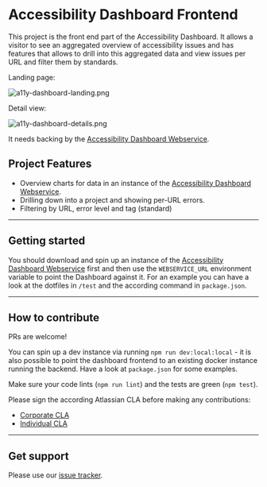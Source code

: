# Accessibility Dashboard Frontend

This project is the front end part of the Accessibility Dashboard. It allows a visitor to see an aggregated overview of accessibility issues and has features that allows to drill into this aggregated data and view issues per URL and filter them by standards.

Landing page:

![a11y-dashboard-landing.png](https://bitbucket.org/repo/74nR9n/images/274504664-a11y-dashboard-landing.png)

Detail view:

![a11y-dashboard-details.png](https://bitbucket.org/repo/74nR9n/images/654127562-a11y-dashboard-details.png)

It needs backing by the [Accessibility Dashboard Webservice](https://bitbucket.org/atlassian/a11y-dashboard-webservice/).

## Project Features
* Overview charts for data in an instance of the [Accessibility Dashboard Webservice](https://bitbucket.org/atlassian/a11y-dashboard-webservice/).
* Drilling down into a project and showing per-URL errors.
* Filtering by URL, error level and tag (standard)


***
## Getting started

You should download and spin up an instance of the [Accessibility Dashboard Webservice](https://bitbucket.org/atlassian/a11y-dashboard-webservice/) first and then use the `WEBSERVICE_URL` environment variable to point the Dashboard against it. For an example you can have a look at the dotfiles in `/test` and the according command in `package.json`.

***
## How to contribute
PRs are welcome!

You can spin up a dev instance via running `npm run dev:local:local` - it is also possible to point the dashboard frontend to an existing docker instance running the backend. Have a look at `package.json` for some examples.

Make sure your code lints (`npm run lint`) and the tests are green (`npm test`).

Please sign the according Atlassian CLA before making any contributions:

* [Corporate CLA](https://na2.docusign.net/Member/PowerFormSigning.aspx?PowerFormId=e1c17c66-ca4d-4aab-a953-2c231af4a20b)
* [Individual CLA](https://na2.docusign.net/Member/PowerFormSigning.aspx?PowerFormId=3f94fbdc-2fbe-46ac-b14c-5d152700ae5d)

***
## Get support
Please use our [issue tracker](https://bitbucket.org/atlassian/a11y-dashboard/issues?status=new&status=open).
